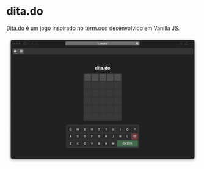 # dita.do

<a href="https://dita.do/" target="_blank">Dita.do</a> é um jogo inspirado no term.ooo desenvolvido em Vanilla JS.

<img src="docs/01.png"/>

